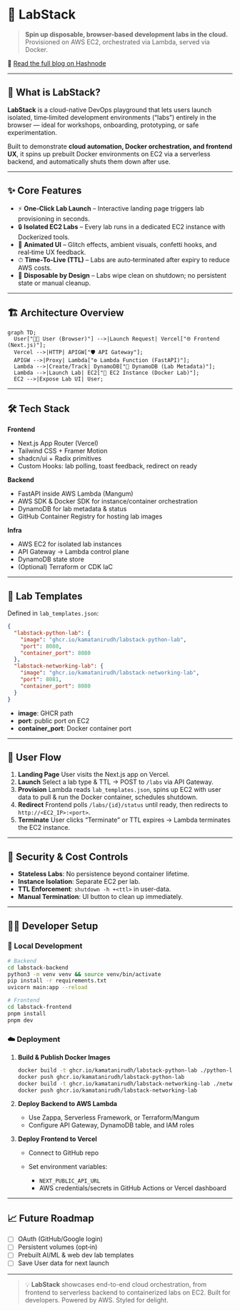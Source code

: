 # 🚀 LabStack

> **Spin up disposable, browser-based development labs in the cloud.**  
> Provisioned on AWS EC2, orchestrated via Lambda, served via Docker.  

📖 [Read the full blog on Hashnode](#https://labstack.hashnode.dev/building-labstack) <!-- replace with your actual Hashnode link -->

---

## 🧠 What is LabStack?

**LabStack** is a cloud-native DevOps playground that lets users launch isolated, time‑limited development environments (“labs”) entirely in the browser — ideal for workshops, onboarding, prototyping, or safe experimentation.

Built to demonstrate **cloud automation, Docker orchestration, and frontend UX**, it spins up prebuilt Docker environments on EC2 via a serverless backend, and automatically shuts them down after use.

---

## ✨ Core Features

- ⚡️ **One‑Click Lab Launch** – Interactive landing page triggers lab provisioning in seconds.  
- 🔒 **Isolated EC2 Labs** – Every lab runs in a dedicated EC2 instance with Dockerized tools.  
- 🎨 **Animated UI** – Glitch effects, ambient visuals, confetti hooks, and real‑time UX feedback.  
- ⏱ **Time‑To‑Live (TTL)** – Labs are auto‑terminated after expiry to reduce AWS costs.  
- 🧹 **Disposable by Design** – Labs wipe clean on shutdown; no persistent state or manual cleanup.

---

## 🏗️ Architecture Overview

```mermaid
graph TD;
  User["👩‍💻 User (Browser)"] -->|Launch Request| Vercel["🌐 Frontend (Next.js)"];
  Vercel -->|HTTP| APIGW["🛡 API Gateway"];
  APIGW -->|Proxy| Lambda["⚙️ Lambda Function (FastAPI)"];
  Lambda -->|Create/Track| DynamoDB["🧾 DynamoDB (Lab Metadata)"];
  Lambda -->|Launch Lab| EC2["🚀 EC2 Instance (Docker Lab)"];
  EC2 -->|Expose Lab UI| User;
```

---

## 🛠 Tech Stack

**Frontend**

* Next.js App Router (Vercel)
* Tailwind CSS + Framer Motion
* shadcn/ui + Radix primitives
* Custom Hooks: lab polling, toast feedback, redirect on ready

**Backend**

* FastAPI inside AWS Lambda (Mangum)
* AWS SDK & Docker SDK for instance/container orchestration
* DynamoDB for lab metadata & status
* GitHub Container Registry for hosting lab images

**Infra**

* AWS EC2 for isolated lab instances
* API Gateway → Lambda control plane
* DynamoDB state store
* (Optional) Terraform or CDK IaC

---

## 🧩 Lab Templates

Defined in `lab_templates.json`:

```json
{
  "labstack-python-lab": {
    "image": "ghcr.io/kamatanirudh/labstack-python-lab",
    "port": 8080,
    "container_port": 8080
  },
  "labstack-networking-lab": {
    "image": "ghcr.io/kamatanirudh/labstack-networking-lab",
    "port": 8081,
    "container_port": 8080
  }
}
```

* **image**: GHCR path
* **port**: public port on EC2
* **container_port**: Docker container port

---

## 📲 User Flow

1. **Landing Page**
   User visits the Next.js app on Vercel.
2. **Launch**
   Select a lab type & TTL → POST to `/labs` via API Gateway.
3. **Provision**
   Lambda reads `lab_templates.json`, spins up EC2 with user data to pull & run the Docker container, schedules shutdown.
4. **Redirect**
   Frontend polls `/labs/{id}/status` until ready, then redirects to `http://<EC2_IP>:<port>`.
5. **Terminate**
   User clicks “Terminate” or TTL expires → Lambda terminates the EC2 instance.

---

## 🔐 Security & Cost Controls

* **Stateless Labs**: No persistence beyond container lifetime.
* **Instance Isolation**: Separate EC2 per lab.
* **TTL Enforcement**: `shutdown -h +<ttl>` in user-data.
* **Manual Termination**: UI button to clean up immediately.

---

## 🧑‍💻 Developer Setup

### 🔧 Local Development

```bash
# Backend
cd labstack-backend
python3 -m venv venv && source venv/bin/activate
pip install -r requirements.txt
uvicorn main:app --reload

# Frontend
cd labstack-frontend
pnpm install
pnpm dev
```

### ☁️ Deployment

1. **Build & Publish Docker Images**

   ```bash
   docker build -t ghcr.io/kamatanirudh/labstack-python-lab ./python-lab
   docker push ghcr.io/kamatanirudh/labstack-python-lab
   docker build -t ghcr.io/kamatanirudh/labstack-networking-lab ./networking-lab
   docker push ghcr.io/kamatanirudh/labstack-networking-lab
   ```

2. **Deploy Backend to AWS Lambda**

   * Use Zappa, Serverless Framework, or Terraform/Mangum
   * Configure API Gateway, DynamoDB table, and IAM roles

3. **Deploy Frontend to Vercel**

   * Connect to GitHub repo
   * Set environment variables:

     * `NEXT_PUBLIC_API_URL`
     * AWS credentials/secrets in GitHub Actions or Vercel dashboard

---

## 📈 Future Roadmap

* [ ] OAuth (GitHub/Google login)
* [ ] Persistent volumes (opt‑in)
* [ ] Prebuilt AI/ML & web dev lab templates
* [ ] Save User data for next launch

---


> 💡 **LabStack** showcases end-to-end cloud orchestration, from frontend to serverless backend to containerized labs on EC2.
> Built for developers. Powered by AWS. Styled for delight. 
